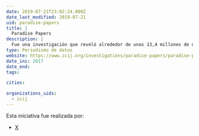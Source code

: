 ```yaml
---
date: 2019-07-21T23:02:24.000Z
date_last_modified: 2019-07-21
uid: paradise-papers
title: |
  Paradise Papers
description: |
  Fue una investigación que reveló alrededor de unos 13,4 millones de documentos que contenían información sobre inversiones en paraísos fiscales. Contienen nombres de miles de empresarios, celebridades, políticos en todo el mundo.
type: Periodismo de datos
website: https://www.icij.org/investigations/paradise-papers/paradise-papers-long-twilight-struggle-offshore-secrecy/
date_ini: 2017
date_end: 
tags:

cities: 

organizations_uids:
  - icij
---
```


Esta iniciativa fue realizada por:

- [X](/organizaciones/icij)
